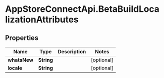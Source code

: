 # AppStoreConnectApi.BetaBuildLocalizationAttributes

## Properties

Name | Type | Description | Notes
------------ | ------------- | ------------- | -------------
**whatsNew** | **String** |  | [optional] 
**locale** | **String** |  | [optional] 


